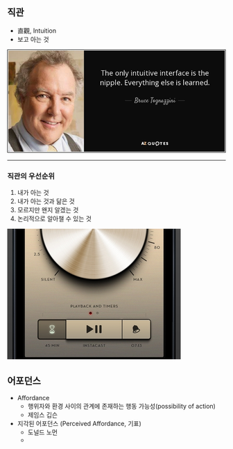 ## 직관

- 直觀, Intuition
- 보고 아는 것

![](attachments/Pasted%20image%2020240711032041.png)

---

### 직관의 우선순위

1. 내가 아는 것
2. 내가 아는 것과 닮은 것
3. 모르지만 왠지 알겠는 것
4. 논리적으로 알아챌 수 있는 것

![](attachments/Pasted%20image%2020240711120701.png)

## 어포던스

- Affordance
	- 행위자와 환경 사이의 관계에 존재하는 행동 가능성(possibility of action)
	- 제임스 깁슨
- 지각된 어포던스 (Perceived Affordance, 기표)
	- 도널드 노먼
	- 